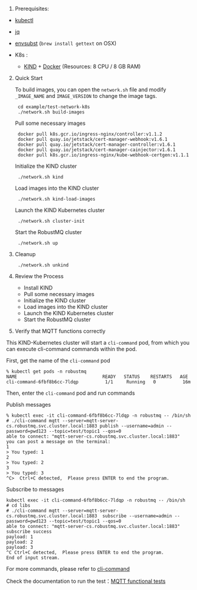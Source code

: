 1. Prerequisites:

- [kubectl](https://kubernetes.io/docs/tasks/tools/)
- [jq](https://stedolan.github.io/jq/)
- [envsubst](https://www.gnu.org/software/gettext/manual/html_node/envsubst-Invocation.html) (`brew install gettext` on OSX)

- K8s :
  - [KIND](https://kind.sigs.k8s.io/docs/user/quick-start/#installation) + [Docker](https://www.docker.com) (Resources: 8 CPU / 8 GB RAM)


2. Quick Start

    To build images, you can open the `network.sh` file and modify `_IMAGE_NAME` and `IMAGE_VERSION` to change the image tags.

    ```shell
     cd example/test-network-k8s
     ./network.sh build-images
    ```

    Pull some necessary images

    ```shell
     docker pull k8s.gcr.io/ingress-nginx/controller:v1.1.2
     docker pull quay.io/jetstack/cert-manager-webhook:v1.6.1
     docker pull quay.io/jetstack/cert-manager-controller:v1.6.1
     docker pull quay.io/jetstack/cert-manager-cainjector:v1.6.1
     docker pull k8s.gcr.io/ingress-nginx/kube-webhook-certgen:v1.1.1
    ```

    Initialize the KIND cluster

    ```shell
     ./network.sh kind
    ```

    Load images into the KIND cluster

    ```shell
     ./network.sh kind-load-images
    ```

    Launch the KIND Kubernetes cluster

    ```shell
     ./network.sh cluster-init
    ```

    Start the RobustMQ cluster

    ```shell
     ./network.sh up
    ```

3. Cleanup

    ```shell
     ./network.sh unkind
    ```

4. Review the Process

   - Install KIND
   - Pull some necessary images
   - Initialize the KIND cluster
   - Load images into the KIND cluster
   - Launch the KIND Kubernetes cluster
   - Start the RobustMQ cluster


5. Verify that MQTT functions correctly

This KIND-Kubernetes cluster will start a `cli-command` pod, from which you can execute cli-command commands within the pod.

First, get the name of the `cli-command` pod

```console
% kubectl get pods -n robustmq
NAME                                READY   STATUS    RESTARTS   AGE
cli-command-6fbf8b6cc-7ldqp          1/1     Running   0          16m
```
Then, enter the `cli-command` pod and run commands

Publish messages

 ```console
 % kubectl exec -it cli-command-6fbf8b6cc-7ldqp -n robustmq -- /bin/sh
 # ./cli-command mqtt --server=mqtt-server-cs.robustmq.svc.cluster.local:1883 publish --username=admin --password=pwd123 --topic=test/topic1 --qos=0
 able to connect: "mqtt-server-cs.robustmq.svc.cluster.local:1883"
 you can post a message on the terminal:
 1
 > You typed: 1
 2
 > You typed: 2
 3
 > You typed: 3
 ^C>  Ctrl+C detected,  Please press ENTER to end the program.
 ```
 Subscribe to messages
 ```console
 kubectl exec -it cli-command-6fbf8b6cc-7ldqp -n robustmq -- /bin/sh
 # cd libs
 # ./cli-command mqtt --server=mqtt-server-cs.robustmq.svc.cluster.local:1883  subscribe --username=admin --password=pwd123 --topic=test/topic1 --qos=0
 able to connect: "mqtt-server-cs.robustmq.svc.cluster.local:1883"
 subscribe success
 payload: 1
 payload: 2
 payload: 3
 ^C Ctrl+C detected,  Please press ENTER to end the program.
 End of input stream.
 ```
For more commands, please refer to [cli-command](../../RobustMQ-Command/Mqtt-Broker.md)

Check the documentation to run the test：[MQTT functional tests](./MQTT-test.md)
